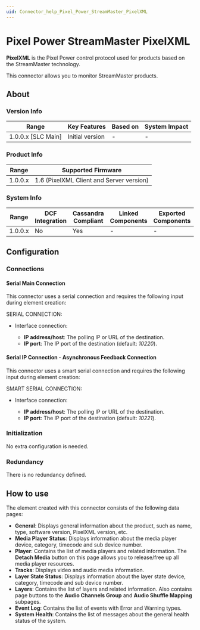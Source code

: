 ```yaml
---
uid: Connector_help_Pixel_Power_StreamMaster_PixelXML
---
```


# Pixel Power StreamMaster PixelXML

**PixelXML** is the Pixel Power control protocol used for products based on the StreamMaster technology.

This connector allows you to monitor StreamMaster products.

## About

### Version Info

| Range                | Key Features     | Based on     | System Impact     |
|----------------------|------------------|--------------|-------------------|
| 1.0.0.x \[SLC Main\] | Initial version  | \-           | \-                |

### Product Info

| **Range** | **Supported Firmware**                   |
|-----------|------------------------------------------|
| 1.0.0.x   | 1.6 (PixelXML Client and Server version) |

### System Info

| Range     | DCF Integration     | Cassandra Compliant     | Linked Components     | Exported Components     |
|-----------|---------------------|-------------------------|-----------------------|-------------------------|
| 1.0.0.x   | No                  | Yes                     | \-                    | \-                      |

## Configuration

### Connections

#### Serial Main Connection

This connector uses a serial connection and requires the following input during element creation:

SERIAL CONNECTION:

- Interface connection:

  - **IP address/host**: The polling IP or URL of the destination.
  - **IP port**: The IP port of the destination (default: *10220*).

#### Serial IP Connection - Asynchronous Feedback Connection

This connector uses a smart serial connection and requires the following input during element creation:

SMART SERIAL CONNECTION:

- Interface connection:

  - **IP address/host**: The polling IP or URL of the destination.
  - **IP port**: The IP port of the destination (default: *10221*).

### Initialization

No extra configuration is needed.

### Redundancy

There is no redundancy defined.

## How to use

The element created with this connector consists of the following data pages:

- **General**: Displays general information about the product, such as name, type, software version, PixelXML version, etc.
- **Media Player Status**: Displays information about the media player device, category, timecode and sub device number.
- **Player**: Contains the list of media players and related information. The **Detach Media** button on this page allows you to release/free up all media player resources.
- **Tracks**: Displays video and audio media information.
- **Layer State Status**: Displays information about the layer state device, category, timecode and sub device number.
- **Layers**: Contains the list of layers and related information. Also contains page buttons to the **Audio Channels Group** and **Audio Shuffle Mapping** subpages.
- **Event Log**: Contains the list of events with Error and Warning types.
- **System Health**: Contains the list of messages about the general health status of the system.

